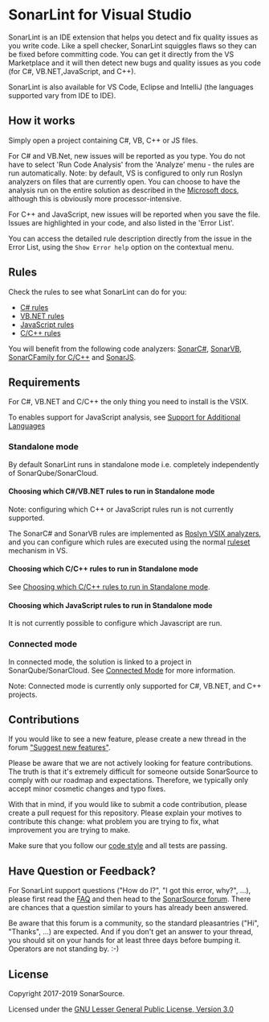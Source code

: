 # SonarLint for Visual Studio

SonarLint is an IDE extension that helps you detect and fix quality issues as you write code. Like a spell checker, SonarLint squiggles flaws so they can be fixed before committing code. You can get it directly from the VS Marketplace and it will then detect new bugs and quality issues as you code (for C#, VB.NET,JavaScript, and C++).

SonarLint is also available for VS Code, Eclipse and IntelliJ (the languages supported vary from IDE to IDE).

## How it works

Simply open a project containing C#, VB, C++ or JS files.

For C# and VB.Net, new issues will be reported as you type. You do not have to select 'Run Code Analysis' from the 'Analyze' menu - the rules are run automatically.
Note: by default, VS is configured to only run Roslyn analyzers on files that are currently open. You can choose to have the analysis run on the entire solution as described in the [Microsoft docs](https://docs.microsoft.com/en-us/visualstudio/code-quality/how-to-enable-and-disable-full-solution-analysis-for-managed-code?view=vs-2019), although this is obviously more processor-intensive.


For C++ and JavaScript, new issues will be reported when you save the file. Issues are highlighted in your code, and also listed in the 'Error List'.

You can access the detailed rule description directly from the issue in the Error List, using the `Show Error help` option on the contextual menu.

## Rules

Check the rules to see what SonarLint can do for you:

- [C# rules](https://rules.sonarsource.com/csharp)
- [VB.NET rules](https://rules.sonarsource.com/vbnet)
- [JavaScript rules](https://rules.sonarsource.com/javascript)
- [C/C++ rules](https://rules.sonarsource.com/cpp)

You will benefit from the following code analyzers: [SonarC#](https://redirect.sonarsource.com/plugins/csharp.html), [SonarVB](https://redirect.sonarsource.com/plugins/vbnet.html), [SonarCFamily for C/C++](https://redirect.sonarsource.com/plugins/cpp.html) and [SonarJS](https://redirect.sonarsource.com/plugins/javascript.html).


## Requirements

For C#, VB.NET and C/C++ the only thing you need to install is the VSIX.

To enables support for JavaScript analysis, see [Support for Additional Languages](https://github.com/SonarSource/sonarlint-visualstudio/wiki/Support-for-Additional-Languages)

### Standalone mode
By default SonarLint runs in standalone mode i.e. completely independently of SonarQube/SonarCloud.

#### Choosing which C#/VB.NET rules to run in Standalone mode
Note: configuring which C++ or JavaScript rules run is not currently supported.

The SonarC# and SonarVB rules are implemented as [Roslyn VSIX analyzers](https://docs.microsoft.com/en-us/visualstudio/code-quality/install-roslyn-analyzers?view=vs-2019), and you can configure which rules are executed using the normal [ruleset](https://docs.microsoft.com/en-us/visualstudio/code-quality/use-roslyn-analyzers?view=vs-2019#rule-sets) mechanism in VS.

#### Choosing which C/C++ rules to run in Standalone mode
See [Choosing which C/C++ rules to run in Standalone mode](https://github.com/SonarSource/sonarlint-visualstudio/wiki/Choosing-which-C-or-Cpp-rules-to-run-in-Standalone-mode).

#### Choosing which JavaScript rules to run in Standalone mode
It is not currently possible to configure which Javascript are run.


### Connected mode
In connected mode, the solution is linked to a project in SonarQube/SonarCloud. See [Connected Mode](https://github.com/SonarSource/sonarlint-visualstudio/wiki/Connected-Mode) for more information.

Note: Connected mode is currently only supported for C#, VB.NET, and C++ projects.

## Contributions

If you would like to see a new feature, please create a new thread in the forum ["Suggest new features"](https://community.sonarsource.com/c/suggestions/features).

Please be aware that we are not actively looking for feature contributions. The truth is that it's extremely difficult for someone outside SonarSource to comply with our roadmap and expectations. Therefore, we typically only accept minor cosmetic changes and typo fixes.

With that in mind, if you would like to submit a code contribution, please create a pull request for this repository. Please explain your motives to contribute this change: what problem you are trying to fix, what improvement you are trying to make.

Make sure that you follow our [code style](https://github.com/SonarSource/sonar-developer-toolset#code-style) and all tests are passing.

## Have Question or Feedback?

For SonarLint support questions ("How do I?", "I got this error, why?", ...), please first read the [FAQ](https://community.sonarsource.com/t/frequently-asked-questions/7204) and then head to the [SonarSource forum](https://community.sonarsource.com/c/help/sl). There are chances that a question similar to yours has already been answered. 

Be aware that this forum is a community, so the standard pleasantries ("Hi", "Thanks", ...) are expected. And if you don't get an answer to your thread, you should sit on your hands for at least three days before bumping it. Operators are not standing by. :-)

## License

Copyright 2017-2019 SonarSource.

Licensed under the [GNU Lesser General Public License, Version 3.0](http://www.gnu.org/licenses/lgpl.txt)
